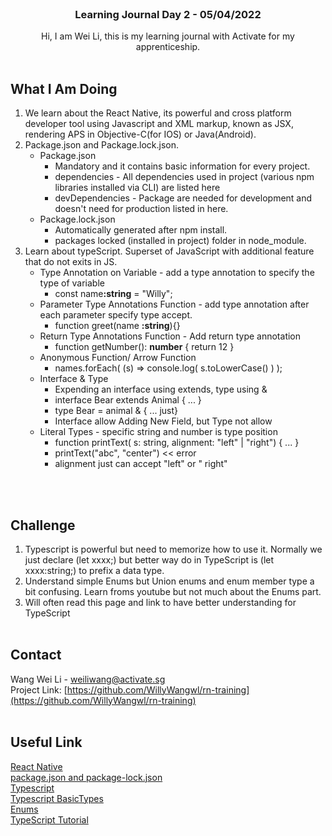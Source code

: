 
<br />
<div align="center">

  <h3 align="center">Learning Journal Day 2 - 05/04/2022</h3>

  <p align="center">
    Hi, I am Wei Li, this is my learning journal with Activate for my apprenticeship. 
    <br /><br />
  </p>
</div>


<!-- What I Am Doing -->
## What I Am Doing
<oL>
  <li>
    We learn about the React Native, its powerful and cross platform developer tool using Javascript and XML markup, known as JSX, rendering APS in Objective-C(for IOS) or Java(Android).
  </li>
  <li>
    Package.json and Package.lock.json.
    <ul>
      <li>
        Package.json
        <ul>
          <li>Mandatory and it contains basic information for every project.</li>
          <li>dependencies - All dependencies used in project (various npm libraries installed via CLI) are listed here</li>
          <li>devDependencies - Package are needed for development and doesn't need for production listed in here.</li>
        </ul>
      </li>
      <li>  
        Package.lock.json
        <ul>
          <li>Automatically generated after npm install.</li>
          <li>packages locked (installed in project) folder in node_module.</li>
        </ul>
      </li>
    </ul>
  </li>
  <li>    
    Learn about typeScript. Superset of JavaScript with additional feature that do not exits in JS.
    <ul>
      <li>
        Type Annotation on Variable - add a type annotation to specify the type of variable 
        <ul>
          <li>const name<b>:string</b> = "Willy";</li>
        </ul>
      </li>
      <li>
        Parameter Type Annotations Function - add type annotation after each parameter specify type accept.
        <ul>
          <li>function greet(name <b>:string</b>){} </li>
        </ul>
      </li>
      <li>
        Return Type Annotations Function - Add return type annotation 
        <ul>
          <li>function getNumber(): <b>number</b> { return 12 } </li>
        </ul>
      </li>
      <li>
        Anonymous Function/ Arrow Function
        <ul>
          <li>names.forEach( (s) => console.log( s.toLowerCase() ) ); </li>
        </ul>
      </li>
      <li>
        Interface & Type
        <ul>
          <li>Expending an interface using extends, type using &</li>
          <li>interface Bear extends Animal { ... }</li>
          <li>type Bear = animal & { ... just}
          <li>Interface allow Adding New Field, but Type not allow</li>
        </ul>
      </li>
      <li>
        Literal Types - specific string and number is type position
        <ul>
          <li>function printText( s: string, alignment: "left" | "right") { ... }</li>
          <li>printText("abc", "center") << error </li>
          <li>alignment just can accept "left" or " right"</li>
        </ul>
      </li>
    </ul>
  </li>
</ol>
<br /><br />


<!-- Challenge -->
## Challenge
1. Typescript is powerful but need to memorize how to use it. Normally we just declare (let xxxx;) but better way do in TypeScript is (let xxxx:string;) to prefix a data type.
2. Understand simple Enums but Union enums and enum member type a bit confusing. Learn froms youtube but not much about the Enums part. 
3. Will often read this page and link to have better understanding for TypeScript 
<br /><br />



<!-- CONTACT -->
## Contact

Wang Wei Li - weiliwang@activate.sg<br />
Project Link: [https://github.com/WillyWangwl/rn-training](https://github.com/WillyWangwl/rn-training)
<br /><br />

<!-- Useful Link -->
## Useful Link
[React Native](https://www.oreilly.com/library/view/learning-react-native/9781491929049/ch01.html)<br />
[package.json and package-lock.json](https://dev.to/naveenchandar/package-json-file-explained-b94)<br />
[Typescript](https://www.freecodecamp.org/news/learn-typescript-basics/)<br />
[Typescript BasicTypes](https://www.typescriptlang.org/docs/handbook/2/everyday-types.html)<br />
[Enums](https://www.typescriptlang.org/docs/handbook/enums.html)<br />
[TypeScript Tutorial](https://www.youtube.com/watch?v=NjN00cM18Z4&t=1125s)<br />

